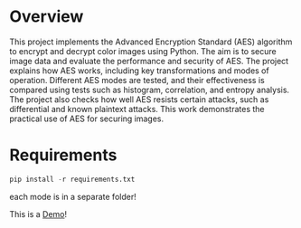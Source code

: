 # Overview 
This project implements the Advanced Encryption Standard (AES) algorithm to encrypt and decrypt color images using Python. The aim is to secure image data and evaluate the performance and security of AES. The project explains how AES works, including key transformations and modes of operation. Different AES modes are tested, and their effectiveness is compared using tests such as histogram, correlation, and entropy analysis. The project also checks how well AES resists certain attacks, such as differential and known plaintext attacks. This work demonstrates the practical use of AES for securing images.

# Requirements

```python
pip install -r requirements.txt
```
each mode is in a separate folder!

This is a [Demo](https://drive.google.com/drive/u/4/folders/1A4aJf24em1rclPeO0mdVGlm-7c6OcoM0)!
